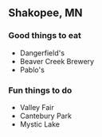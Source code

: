 ## Shakopee, MN

### Good things to eat
- Dangerfield's
- Beaver Creek Brewery
- Pablo's

### Fun things to do
- Valley Fair
- Cantebury Park
- Mystic Lake
